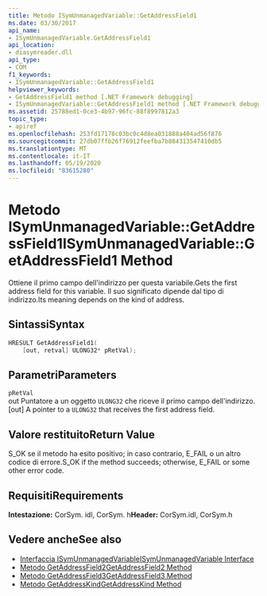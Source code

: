 ```yaml
---
title: Metodo ISymUnmanagedVariable::GetAddressField1
ms.date: 03/30/2017
api_name:
- ISymUnmanagedVariable.GetAddressField1
api_location:
- diasymreader.dll
api_type:
- COM
f1_keywords:
- ISymUnmanagedVariable::GetAddressField1
helpviewer_keywords:
- GetAddressField1 method [.NET Framework debugging]
- ISymUnmanagedVariable::GetAddressField1 method [.NET Framework debugging]
ms.assetid: 25788ed1-0ce3-4b97-96fc-88f8997812a3
topic_type:
- apiref
ms.openlocfilehash: 253fd17178c03bc0c4d8ea031888a404ad56f876
ms.sourcegitcommit: 27db07ffb26f76912feefba7b884313547410db5
ms.translationtype: MT
ms.contentlocale: it-IT
ms.lasthandoff: 05/19/2020
ms.locfileid: "83615280"
---
```

# <a name="isymunmanagedvariablegetaddressfield1-method"></a><span data-ttu-id="db4d0-102">Metodo ISymUnmanagedVariable::GetAddressField1</span><span class="sxs-lookup"><span data-stu-id="db4d0-102">ISymUnmanagedVariable::GetAddressField1 Method</span></span>
<span data-ttu-id="db4d0-103">Ottiene il primo campo dell'indirizzo per questa variabile.</span><span class="sxs-lookup"><span data-stu-id="db4d0-103">Gets the first address field for this variable.</span></span> <span data-ttu-id="db4d0-104">Il suo significato dipende dal tipo di indirizzo.</span><span class="sxs-lookup"><span data-stu-id="db4d0-104">Its meaning depends on the kind of address.</span></span>  
  
## <a name="syntax"></a><span data-ttu-id="db4d0-105">Sintassi</span><span class="sxs-lookup"><span data-stu-id="db4d0-105">Syntax</span></span>  
  
```cpp  
HRESULT GetAddressField1(  
    [out, retval] ULONG32* pRetVal);  
```  
  
## <a name="parameters"></a><span data-ttu-id="db4d0-106">Parametri</span><span class="sxs-lookup"><span data-stu-id="db4d0-106">Parameters</span></span>  
 `pRetVal`  
 <span data-ttu-id="db4d0-107">out Puntatore a un oggetto `ULONG32` che riceve il primo campo dell'indirizzo.</span><span class="sxs-lookup"><span data-stu-id="db4d0-107">[out] A pointer to a `ULONG32` that receives the first address field.</span></span>  
  
## <a name="return-value"></a><span data-ttu-id="db4d0-108">Valore restituito</span><span class="sxs-lookup"><span data-stu-id="db4d0-108">Return Value</span></span>  
 <span data-ttu-id="db4d0-109">S_OK se il metodo ha esito positivo; in caso contrario, E_FAIL o un altro codice di errore.</span><span class="sxs-lookup"><span data-stu-id="db4d0-109">S_OK if the method succeeds; otherwise, E_FAIL or some other error code.</span></span>  
  
## <a name="requirements"></a><span data-ttu-id="db4d0-110">Requisiti</span><span class="sxs-lookup"><span data-stu-id="db4d0-110">Requirements</span></span>  
 <span data-ttu-id="db4d0-111">**Intestazione:** CorSym. idl, CorSym. h</span><span class="sxs-lookup"><span data-stu-id="db4d0-111">**Header:** CorSym.idl, CorSym.h</span></span>  
  
## <a name="see-also"></a><span data-ttu-id="db4d0-112">Vedere anche</span><span class="sxs-lookup"><span data-stu-id="db4d0-112">See also</span></span>

- [<span data-ttu-id="db4d0-113">Interfaccia ISymUnmanagedVariable</span><span class="sxs-lookup"><span data-stu-id="db4d0-113">ISymUnmanagedVariable Interface</span></span>](isymunmanagedvariable-interface.md)
- [<span data-ttu-id="db4d0-114">Metodo GetAddressField2</span><span class="sxs-lookup"><span data-stu-id="db4d0-114">GetAddressField2 Method</span></span>](isymunmanagedvariable-getaddressfield2-method.md)
- [<span data-ttu-id="db4d0-115">Metodo GetAddressField3</span><span class="sxs-lookup"><span data-stu-id="db4d0-115">GetAddressField3 Method</span></span>](isymunmanagedvariable-getaddressfield3-method.md)
- [<span data-ttu-id="db4d0-116">Metodo GetAddressKind</span><span class="sxs-lookup"><span data-stu-id="db4d0-116">GetAddressKind Method</span></span>](isymunmanagedvariable-getaddresskind-method.md)
